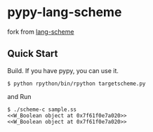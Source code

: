 # pypy-lang-scheme

fork from [lang-scheme](https://bitbucket.org/pypy/lang-scheme)

## Quick Start

Build. If you have pypy, you can use it.

```console
$ python rpython/bin/rpython targetscheme.py
```

and Run

```console
$ ./scheme-c sample.ss
<<W_Boolean object at 0x7f61f0e7a020>>
<<W_Boolean object at 0x7f61f0e7a020>>
```
